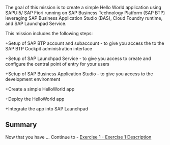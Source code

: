 The goal of this mission is to create a simple Hello World application using SAPUI5/ SAP Fiori running on SAP Business Technology Platform (SAP BTP) leveraging SAP Business Application Studio (BAS), Cloud Foundry runtime, and SAP Launchpad Service.

This mission includes the following steps:

+Setup of SAP BTP account and subaccount - to give you access the to the SAP BTP Cockpit administration interface

+Setup of SAP Launchpad Service - to give you access to create and configure the central point of entry for your users

+Setup of SAP Business Application Studio - to give you access to the development environment

+Create a simple HelloWorld app

+Deploy the HelloWorld app

+Integrate the app into SAP Launchpad



## Summary

Now that you have ... 
Continue to - [Exercise 1 - Exercise 1 Description](../ex1/README.md)
